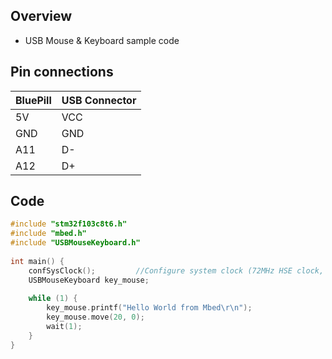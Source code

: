 ## Overview
* USB Mouse & Keyboard sample code

##  Pin connections
|BluePill  |USB Connector |
|---|---|
|5V  |VCC  |
|GND  |GND  |
|A11  |D-  |
|A12  |D+  |

## Code
```main.c
#include "stm32f103c8t6.h"
#include "mbed.h"
#include "USBMouseKeyboard.h"
 
int main() {
    confSysClock();         //Configure system clock (72MHz HSE clock, 48MHz USB clock)
    USBMouseKeyboard key_mouse;
    
    while (1) {
        key_mouse.printf("Hello World from Mbed\r\n");
        key_mouse.move(20, 0);
        wait(1);
    }
}
```
